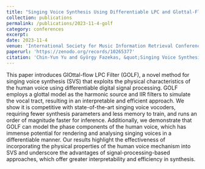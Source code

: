 ```yaml
---
title: "Singing Voice Synthesis Using Differentiable LPC and Glottal-Flow-Inspired Wavetables"
collection: publications
permalink: /publications/2023-11-4-golf
category: conferences
excerpt:
date: 2023-11-4
venue: 'International Society for Music Information Retrieval Conference (ISMIR)'
paperurl: 'https://zenodo.org/records/10265377'
citation: 'Chin-Yun Yu and György Fazekas, &quot;Singing Voice Synthesis Using Differentiable LPC and Glottal-Flow-Inspired Wavetables&quot;, <i>International Society for Music Information Retrieval Conference</i>, November 2023.'
---
```

This paper introduces GlOttal-flow LPC Filter (GOLF), a novel method for singing voice synthesis (SVS) that exploits the physical characteristics of the human voice using differentiable digital signal processing. GOLF employs a glottal model as the harmonic source and IIR filters to simulate the vocal tract, resulting in an interpretable and efficient approach. We show it is competitive with state-of-the-art singing voice vocoders, requiring fewer synthesis parameters and less memory to train, and runs an order of magnitude faster for inference. Additionally, we demonstrate that GOLF can model the phase components of the human voice, which has immense potential for rendering and analysing singing voices in a differentiable manner. Our results highlight the effectiveness of incorporating the physical properties of the human voice mechanism into SVS and underscore the advantages of signal-processing-based approaches, which offer greater interpretability and efficiency in synthesis.